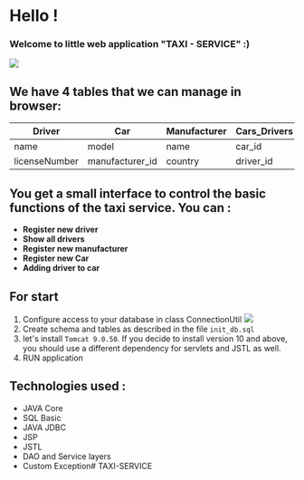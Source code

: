 # Hello ! 
### Welcome to little web application "TAXI - SERVICE"   :)
![](https://image.freepik.com/free-vector/taxi-service-logo-template_1057-4799.jpg)
## We have 4 tables that we can manage in browser:
Driver | Car | Manufacturer | Cars_Drivers
--- | --- | --- | ---
name | model | name | car_id
licenseNumber | manufacturer_id | country | driver_id

## You get a small interface to control the basic functions of the taxi service. You can :
- **Register new driver**
- **Show all drivers**
- **Register new manufacturer**
- **Register new Car**
- **Adding driver to car**

## For start 
1. Configure access to your database in class ConnectionUtil ![](https://i.imgur.com/6xASjwX.png)
2. Create schema and tables as described in the file `init_db.sql`
3. let's install `Tomcat 9.0.50`. If you decide to install version 10 and above, you should use a different dependency for servlets and JSTL as well.
4. RUN application

## Technologies used :
- JAVA Core
- SQL Basic
- JAVA JDBC
- JSP
- JSTL
- DAO and Service layers
- Custom Exception# TAXI-SERVICE
